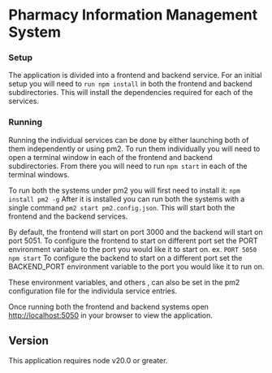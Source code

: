 # Pharmacy Information Management System

### Setup 


The application is divided into a frontend and backend service. For an initial setup you will need to `run npm install` in both the frontend and backend subdirectories.  This will install the dependencies required for each of the services. 

### Running 

Running the individual services can be done by either launching both of them independently or using pm2. To run them individually you will need to open a terminal window in each of the frontend and backend subdirectories.  From there you will need to run `npm start` in each of the terminal windows.  

To run both the systems under pm2 you will first need to install it: `npm install pm2 -g`  After it is installed you can run both the systems with a single command `pm2 start pm2.config.json`.  This will start both the frontend and the backend services. 

By default, the frontend will start on port 3000 and the backend will start on port 5051.  To configure the frontend to start on different port set the PORT environment variable to the port you would like it to start on.  ex.  `PORT 5050 npm start`  To configure the backend to start on a different port set the BACKEND_PORT environment variable to the port you would like it to run on. 

These environment variables, and others , can also be set in the pm2 configuration file for the individula service entries. 

Once running both the frontend and backend systems open [http://localhost:5050](http://localhost:5050) in your browser to view the application. 

## Version
This application requires node v20.0 or greater.
